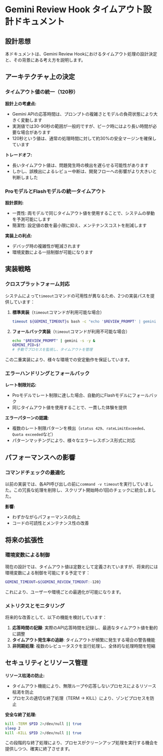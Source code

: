 # Gemini Review Hook タイムアウト設計ドキュメント

## 設計思想

本ドキュメントは、Gemini Review Hookにおけるタイムアウト処理の設計決定と、その背景にある考え方を説明します。

## アーキテクチャ上の決定

### タイムアウト値の統一（120秒）

**設計上の考慮点:**
- Gemini APIの応答時間は、プロンプトの複雑さとモデルの負荷状態により大きく変動します
- 実測値では30-90秒の範囲が一般的ですが、ピーク時にはより長い時間が必要な場合があります
- 120秒という値は、通常の処理時間に対して約30%の安全マージンを確保しています

**トレードオフ:**
- 長いタイムアウト値は、問題発生時の検出を遅らせる可能性があります
- しかし、誤検出によるレビュー中断は、開発フローへの影響がより大きいと判断しました

### ProモデルとFlashモデルの統一タイムアウト

**設計原則:**
- 一貫性: 両モデルで同じタイムアウト値を使用することで、システムの挙動を予測可能にします
- 簡潔性: 設定値の数を最小限に抑え、メンテナンスコストを削減します

**実装上の利点:**
- デバッグ時の複雑性が軽減されます
- 環境変数による一括制御が可能になります

## 実装戦略

### クロスプラットフォーム対応

システムによって`timeout`コマンドの可用性が異なるため、2つの実装パスを提供しています：

1. **標準実装**（`timeout`コマンドが利用可能な場合）
   ```bash
   timeout ${GEMINI_TIMEOUT}s bash -c "echo '$REVIEW_PROMPT' | gemini -s -y"
   ```

2. **フォールバック実装**（`timeout`コマンドが利用不可能な場合）
   ```bash
   echo "$REVIEW_PROMPT" | gemini -s -y &
   GEMINI_PID=$!
   # 手動でプロセスを監視し、タイムアウトを管理
   ```

この二重実装により、様々な環境での安定動作を保証しています。

### エラーハンドリングとフォールバック

**レート制限対応:**
- Proモデルでレート制限に達した場合、自動的にFlashモデルにフォールバック
- 同じタイムアウト値を使用することで、一貫した体験を提供

**エラーパターンの認識:**
- 複数のレート制限パターンを検出（`status 429`、`rateLimitExceeded`、`Quota exceeded`など）
- パターンマッチングにより、様々なエラーレスポンス形式に対応

## パフォーマンスへの影響

### コマンドチェックの最適化

以前の実装では、各API呼び出しの前に`command -v timeout`を実行していました。この冗長な処理を削除し、スクリプト開始時の1回のチェックに統合しました。

**影響:**
- わずかながらパフォーマンスの向上
- コードの可読性とメンテナンス性の改善

## 将来の拡張性

### 環境変数による制御

現在の設計では、タイムアウト値は定数として定義されていますが、将来的には環境変数による制御を可能にする予定です：

```bash
GEMINI_TIMEOUT=${GEMINI_REVIEW_TIMEOUT:-120}
```

これにより、ユーザーや環境ごとの最適化が可能になります。

### メトリクスとモニタリング

将来的な改善として、以下の機能を検討しています：

1. **応答時間の記録**: 実際のAPI応答時間を記録し、最適なタイムアウト値を動的に調整
2. **タイムアウト発生率の追跡**: タイムアウトが頻繁に発生する場合の警告機能
3. **非同期処理**: 複数のレビュータスクを並行処理し、全体的な処理時間を短縮

## セキュリティとリソース管理

**リソース枯渇の防止:**
- タイムアウト機能により、無限ループや応答しないプロセスによるリソース枯渇を防止
- プロセスの適切な終了処理（TERM → KILL）により、ゾンビプロセスを防止

**安全な終了処理:**
```bash
kill -TERM $PID 2>/dev/null || true
sleep 2
kill -KILL $PID 2>/dev/null || true
```

この段階的な終了処理により、プロセスがクリーンアップ処理を実行する機会を提供しつつ、確実に終了させます。